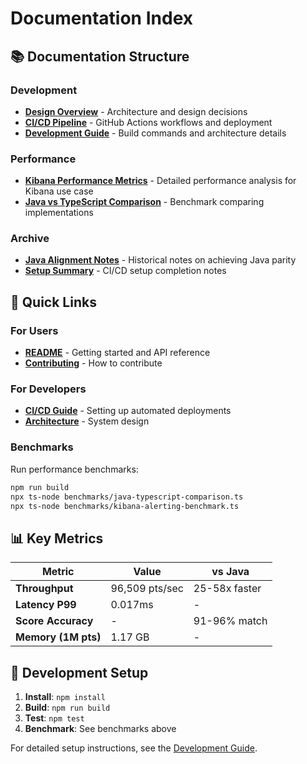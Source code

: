 # Documentation Index

## 📚 Documentation Structure

### Development
- [**Design Overview**](development/DESIGN.md) - Architecture and design decisions
- [**CI/CD Pipeline**](development/CI_CD.md) - GitHub Actions workflows and deployment
- [**Development Guide**](development/CLAUDE.md) - Build commands and architecture details

### Performance
- [**Kibana Performance Metrics**](performance/KIBANA_USE_CASE_PERF_METRICS.md) - Detailed performance analysis for Kibana use case
- [**Java vs TypeScript Comparison**](../benchmarks/java-typescript-comparison.ts) - Benchmark comparing implementations

### Archive
- [**Java Alignment Notes**](archive/ALIGN_TO_JAVA.md) - Historical notes on achieving Java parity
- [**Setup Summary**](archive/SETUP_SUMMARY.md) - CI/CD setup completion notes

## 🚀 Quick Links

### For Users
- [**README**](../README.md) - Getting started and API reference
- [**Contributing**](../CONTRIBUTING.md) - How to contribute

### For Developers
- [**CI/CD Guide**](development/CI_CD.md) - Setting up automated deployments
- [**Architecture**](development/CLAUDE.md#architecture--key-components) - System design

### Benchmarks
Run performance benchmarks:
```bash
npm run build
npx ts-node benchmarks/java-typescript-comparison.ts
npx ts-node benchmarks/kibana-alerting-benchmark.ts
```

## 📊 Key Metrics

| Metric | Value | vs Java |
|--------|-------|---------|
| **Throughput** | 96,509 pts/sec | 25-58x faster |
| **Latency P99** | 0.017ms | - |
| **Score Accuracy** | - | 91-96% match |
| **Memory (1M pts)** | 1.17 GB | - |

## 🔧 Development Setup

1. **Install**: `npm install`
2. **Build**: `npm run build`
3. **Test**: `npm test`
4. **Benchmark**: See benchmarks above

For detailed setup instructions, see the [Development Guide](development/CLAUDE.md).